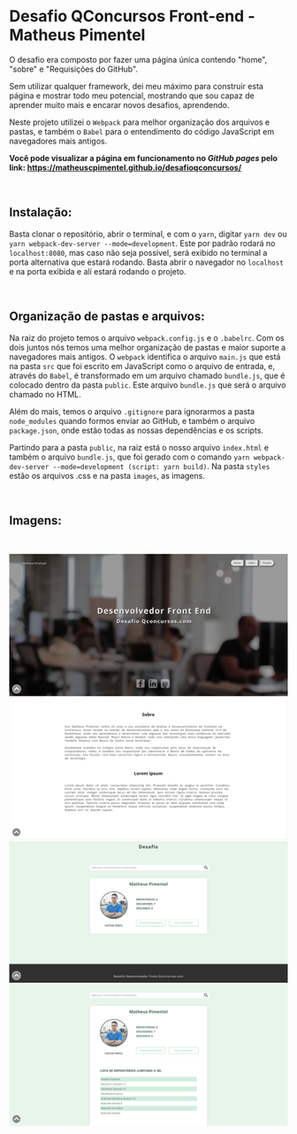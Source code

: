 # Desafio QConcursos Front-end - Matheus Pimentel

O desafio era composto por fazer uma página única contendo "home", "sobre" e "Requisições do GitHub". 

Sem utilizar qualquer framework, dei meu máximo para construir esta página e mostrar todo meu potencial, mostrando que sou capaz de aprender muito mais e encarar novos desafios, aprendendo.

Neste projeto utilizei o `Webpack` para melhor organização dos arquivos e pastas, e também o `Babel` para o entendimento do código JavaScript em navegadores mais antigos.

**Você pode visualizar a página em funcionamento no _GitHub pages_ pelo link: https://matheuscpimentel.github.io/desafioqconcursos/**

<br>

## Instalação:

Basta clonar o repositório, abrir o terminal, e com o `yarn`, digitar `yarn dev` ou `yarn webpack-dev-server --mode=development`. Este por padrão rodará no `localhost:8080`, mas caso não seja possível, será exibido no terminal a porta alternativa que estará rodando. Basta abrir o navegador no `localhost` e na porta exibida e alí estará rodando o projeto.

<br>

## Organização de pastas e arquivos:

Na raiz do projeto temos o arquivo `webpack.config.js` e o `.babelrc`. Com os dois juntos nós temos uma melhor organização de pastas e maior suporte a navegadores mais antigos. O `webpack` identifica o arquivo `main.js` que está na pasta `src` que foi escrito em JavaScript como o arquivo de entrada, e, através do `Babel`, é transformado em um arquivo chamado `bundle.js`, que é colocado dentro da pasta `public`. Este arquivo `bundle.js` que será o arquivo chamado no HTML.

Além do mais, temos o arquivo `.gitignore` para ignorarmos a pasta `node_modules` quando formos enviar ao GitHub, e também o arquivo `package.json`, onde estão todas as nossas dependências e os scripts.

Partindo para a pasta `public`, na raiz está o nosso arquivo `index.html` e também o arquivo `bundle.js`, que foi gerado com o comando `yarn webpack-dev-server --mode=development (script: yarn build)`. Na pasta `styles` estão os arquivos .css e na pasta `images`, as imagens.

<br>

## Imagens:

<br>

![homepage](https://github.com/MatheusCPimentel/DesafioQConcursos/blob/master/public/images/home-page.PNG)
![about](https://github.com/MatheusCPimentel/DesafioQConcursos/blob/master/public/images/about.PNG)
![challange-card-collapsed](https://github.com/MatheusCPimentel/DesafioQConcursos/blob/master/public/images/challange-card-collapsed.PNG)
![challange-card-expanded](https://github.com/MatheusCPimentel/DesafioQConcursos/blob/master/public/images/challange-card-expanded.PNG)